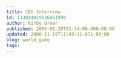 ```yaml
---
title: CBS Interview
id: 113844029136451999
author: Kirby Urner
published: 2006-01-28T01:34:00.000-08:00
updated: 2006-11-15T11:43:11.871-08:00
blog: world_game
tags: 
---
```


